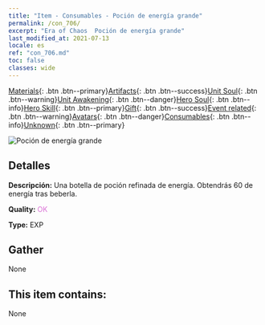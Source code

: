 ```yaml
---
title: "Item - Consumables - Poción de energía grande"
permalink: /con_706/
excerpt: "Era of Chaos  Poción de energía grande"
last_modified_at: 2021-07-13
locale: es
ref: "con_706.md"
toc: false
classes: wide
---
```

 [Materials](/ItemsES/){: .btn .btn--primary}[Artifacts](/ItemsES/Artifacts/){: .btn .btn--success}[Unit Soul](/ItemsES/UnitSoul/){: .btn .btn--warning}[Unit Awakening](/ItemsES/UnitAwakening/){: .btn .btn--danger}[Hero Soul](/ItemsES/HeroSoul/){: .btn .btn--info}[Hero Skill](/ItemsES/HeroSkill/){: .btn .btn--primary}[Gift](/ItemsES/Gift/){: .btn .btn--success}[Event related](/ItemsES/Events/){: .btn .btn--warning}[Avatars](/ItemsES/Avatars/){: .btn .btn--danger}[Consumables](/ItemsES/Consumables/){: .btn .btn--info}[Unknown](/ItemsES/Unknown/){: .btn .btn--primary}

 ![Poción de energía grande](/images/t/i_506.png)

## Detalles
 **Descripción:** Una botella de poción refinada de energía. Obtendrás 60 de energía tras beberla.

 **Quality:** <span style="color: #DA70D6">OK</span>

 **Type:** EXP

## Gather

  None

## This item contains:

  None

